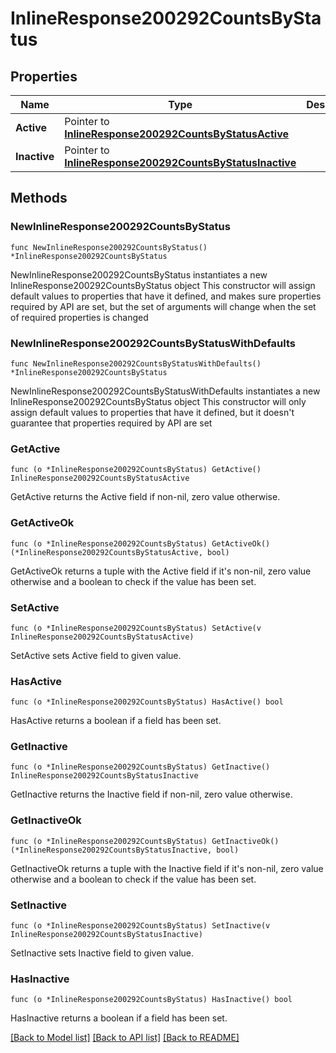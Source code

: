 # InlineResponse200292CountsByStatus

## Properties

Name | Type | Description | Notes
------------ | ------------- | ------------- | -------------
**Active** | Pointer to [**InlineResponse200292CountsByStatusActive**](InlineResponse200292CountsByStatusActive.md) |  | [optional] 
**Inactive** | Pointer to [**InlineResponse200292CountsByStatusInactive**](InlineResponse200292CountsByStatusInactive.md) |  | [optional] 

## Methods

### NewInlineResponse200292CountsByStatus

`func NewInlineResponse200292CountsByStatus() *InlineResponse200292CountsByStatus`

NewInlineResponse200292CountsByStatus instantiates a new InlineResponse200292CountsByStatus object
This constructor will assign default values to properties that have it defined,
and makes sure properties required by API are set, but the set of arguments
will change when the set of required properties is changed

### NewInlineResponse200292CountsByStatusWithDefaults

`func NewInlineResponse200292CountsByStatusWithDefaults() *InlineResponse200292CountsByStatus`

NewInlineResponse200292CountsByStatusWithDefaults instantiates a new InlineResponse200292CountsByStatus object
This constructor will only assign default values to properties that have it defined,
but it doesn't guarantee that properties required by API are set

### GetActive

`func (o *InlineResponse200292CountsByStatus) GetActive() InlineResponse200292CountsByStatusActive`

GetActive returns the Active field if non-nil, zero value otherwise.

### GetActiveOk

`func (o *InlineResponse200292CountsByStatus) GetActiveOk() (*InlineResponse200292CountsByStatusActive, bool)`

GetActiveOk returns a tuple with the Active field if it's non-nil, zero value otherwise
and a boolean to check if the value has been set.

### SetActive

`func (o *InlineResponse200292CountsByStatus) SetActive(v InlineResponse200292CountsByStatusActive)`

SetActive sets Active field to given value.

### HasActive

`func (o *InlineResponse200292CountsByStatus) HasActive() bool`

HasActive returns a boolean if a field has been set.

### GetInactive

`func (o *InlineResponse200292CountsByStatus) GetInactive() InlineResponse200292CountsByStatusInactive`

GetInactive returns the Inactive field if non-nil, zero value otherwise.

### GetInactiveOk

`func (o *InlineResponse200292CountsByStatus) GetInactiveOk() (*InlineResponse200292CountsByStatusInactive, bool)`

GetInactiveOk returns a tuple with the Inactive field if it's non-nil, zero value otherwise
and a boolean to check if the value has been set.

### SetInactive

`func (o *InlineResponse200292CountsByStatus) SetInactive(v InlineResponse200292CountsByStatusInactive)`

SetInactive sets Inactive field to given value.

### HasInactive

`func (o *InlineResponse200292CountsByStatus) HasInactive() bool`

HasInactive returns a boolean if a field has been set.


[[Back to Model list]](../README.md#documentation-for-models) [[Back to API list]](../README.md#documentation-for-api-endpoints) [[Back to README]](../README.md)


